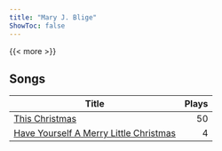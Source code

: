 ```yaml
---
title: "Mary J. Blige"
ShowToc: false
---
```


{{< more >}}

## Songs
Title | Plays 
----- | -----: 
[This Christmas](/songs/this-christmas) | 50
[Have Yourself A Merry Little Christmas](/songs/have-yourself-a-merry-little-christmas) | 4

